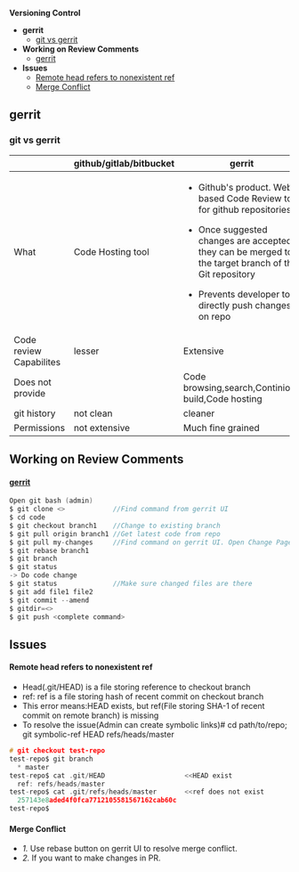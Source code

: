 **Versioning Control**
- **gerrit**
  - [git vs gerrit](#vs)
- **Working on Review Comments**
  - [gerrit](#revg)
- **Issues**
  - [Remote head refers to nonexistent ref](#rem)
  - [Merge Conflict](#mer)

## gerrit

<a name=vs></a>
### git vs gerrit

| | github/gitlab/bitbucket | gerrit |
| --- | --- | --- |
|What|Code Hosting tool|<ul><li>Github's product. Web based Code Review tool for github repositories</li></ul><ul><li>Once suggested changes are accepted, they can be merged to the target branch of the Git repository</li></ul><ul><li>Prevents developer to directly push changes on repo</li></ul>|
|Code review Capabilites|lesser|Extensive|
|Does not provide||Code browsing,search,Continious build,Code hosting|
|git history|not clean|cleaner|
|Permissions|not extensive|Much fine grained|


## Working on Review Comments

<a name=revg></a>
#### [gerrit](https://osm.etsi.org/wikipub/index.php/Resolving_merge_conflicts)
```c
Open git bash (admin)
$ git clone <>            //Find command from gerrit UI
$ cd code
$ git checkout branch1    //Change to existing branch
$ git pull origin branch1 //Get latest code from repo
$ git pull my-changes     //Find command on gerrit UI. Open Change Page > Download Patch > git pull. 
$ git rebase branch1
$ git branch
$ git status
-> Do code change
$ git status              //Make sure changed files are there
$ git add file1 file2
$ git commit --amend
$ gitdir=<>
$ git push <complete command>
```


## Issues
<a name=rem></a>
#### Remote head refers to nonexistent ref
- Head(.git/HEAD) is a file storing reference to checkout branch
- ref: ref is a file storing hash of recent commit on checkout branch
- This error means:HEAD exists, but ref(File storing SHA-1 of recent commit on remote branch) is missing
- To resolve the issue(Admin can create symbolic links)# cd path/to/repo; git symbolic-ref HEAD refs/heads/master
```c
# git checkout test-repo
test-repo$ git branch
  * master
test-repo$ cat .git/HEAD                    <<HEAD exist
  ref: refs/heads/master
test-repo$ cat .git/refs/heads/master       <<ref does not exist
  257143e8aded4f0fca7712105581567162cab60c
test-repo$
```
<a name=mer></a>
#### Merge Conflict
- _1._ Use rebase button on gerrit UI to resolve merge conflict.
- _2._ If you want to make changes in PR.
